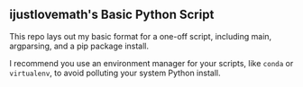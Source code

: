 ## ijustlovemath's Basic Python Script

This repo lays out my basic format for a one-off script, including main, argparsing, and a pip package install. 

I recommend you use an environment manager for your scripts, like `conda` or `virtualenv`, to avoid polluting your system Python install.
